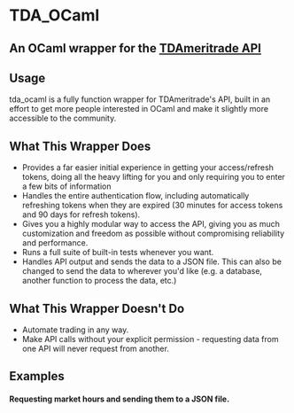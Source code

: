 # TDA_OCaml

## An OCaml wrapper for the [TDAmeritrade API](https://developer.tdameritrade.com/)

## Usage
tda_ocaml is a fully function wrapper for TDAmeritrade's API, built in an effort to get more people interested in OCaml and make it slightly more accessible to the community.

## What This Wrapper Does
- Provides a far easier initial experience in getting your access/refresh tokens, doing all the heavy lifting for you and only requiring you to enter a few bits of information
- Handles the entire authentication flow, including automatically refreshing tokens when they are expired (30 minutes for access tokens and 90 days for refresh tokens).
- Gives you a highly modular way to access the API, giving you as much customization and freedom as possible without compromising reliability and performance.
- Runs a full suite of built-in tests whenever you want.
- Handles API output and sends the data to a JSON file. This can also be changed to send the data to wherever you'd like (e.g. a database, another function to process the data, etc.)

## What This Wrapper Doesn't Do
- Automate trading in any way.
- Make API calls without your explicit permission - requesting data from one API will never request from another.

## Examples

#### Requesting market hours and sending them to a JSON file.

